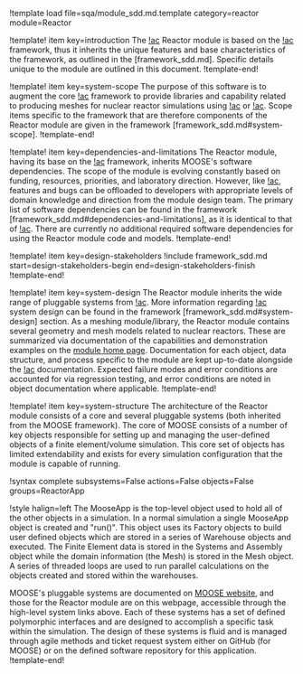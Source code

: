 !template load file=sqa/module_sdd.md.template category=reactor module=Reactor

!template! item key=introduction
The [!ac](MOOSE) Reactor module is based on the [!ac](MOOSE) framework, thus it inherits
the unique features and base characteristics of the framework, as outlined in the [framework_sdd.md].
Specific details unique to the module are outlined in this document.
!template-end!

!template! item key=system-scope
The purpose of this software is to augment the core [!ac](MOOSE) framework to provide libraries and
capability related to producing meshes for nuclear reactor simulations using [!ac](FEM) or [!ac](FVM).
Scope items specific to the framework that are therefore components of the Reactor
module are given in the framework [framework_sdd.md#system-scope].
!template-end!

!template! item key=dependencies-and-limitations
The Reactor module, having its base on the [!ac](MOOSE) framework, inherits MOOSE's software
dependencies. The scope of the module is evolving constantly based on funding, resources, priorities,
and laboratory direction. However, like [!ac](MOOSE), features and bugs can be offloaded to developers
with appropriate levels of domain knowledge and direction from the module design team. The primary list
of software dependencies can be found in the framework [framework_sdd.md#dependencies-and-limitations],
as it is identical to that of [!ac](MOOSE). There are currently no additional required software dependencies
for using the Reactor module code and models.
!template-end!

!template! item key=design-stakeholders
!include framework_sdd.md start=design-stakeholders-begin end=design-stakeholders-finish
!template-end!

!template! item key=system-design
The Reactor module inherits the wide range of pluggable systems from [!ac](MOOSE). More
information regarding [!ac](MOOSE) system design can be found in the framework [framework_sdd.md#system-design]
section. As a meshing module/library, the Reactor module contains several geometry and mesh models
related to nuclear reactors. These are summarized via documentation of the capabilities and demonstration
examples on the [module home page](reactor/index.md). Documentation for
each object, data structure, and process specific to the module are kept up-to-date alongside the
[!ac](MOOSE) documentation. Expected failure modes and error conditions are accounted for via
regression testing, and error conditions are noted in object documentation where applicable.
!template-end!

!template! item key=system-structure
The architecture of the Reactor module consists of a core and several pluggable systems (both
inherited from the MOOSE framework). The core of MOOSE consists of a number of key objects responsible
for setting up and managing the user-defined objects of a finite element/volume simulation. This core set of
objects has limited extendability and exists for every simulation configuration that the module is
capable of running.

!syntax complete subsystems=False actions=False objects=False groups=ReactorApp

!style halign=left
The MooseApp is the top-level object used to hold all of the other objects in a simulation. In a
normal simulation a single MooseApp object is created and "run()". This object uses its Factory
objects to build user defined objects which are stored in a series of Warehouse objects and
executed. The Finite Element data is stored in the Systems and Assembly object while the domain
information (the Mesh) is stored in the Mesh object. A series of threaded loops are used to run
parallel calculations on the objects created and stored within the warehouses.

MOOSE's pluggable systems are documented on [MOOSE website](https://mooseframework.inl.gov), and those
for the Reactor module are on this webpage, accessible through the high-level system links above.
Each of these systems has a set of defined polymorphic interfaces and are designed to accomplish a
specific task within the simulation. The design of these systems is fluid and is managed through agile
methods and ticket request system either on GitHub (for MOOSE) or on the defined software repository
for this application.
!template-end!
